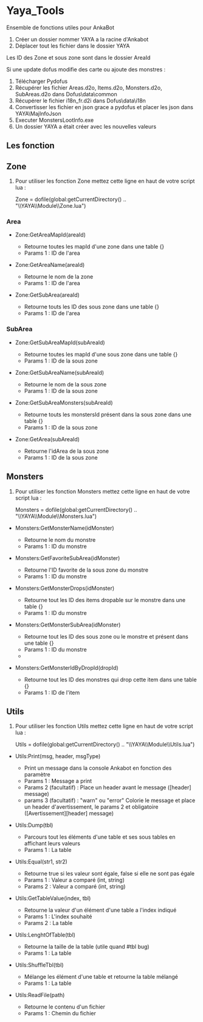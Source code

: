 # Yaya_Tools
 Ensemble de fonctions utiles pour AnkaBot
 
 1. Créer un dossier nommer YAYA a la racine d'Ankabot
 2. Déplacer tout les fichier dans le dossier YAYA

 Les ID des Zone et sous zone sont dans le dossier AreaId
 
 Si une update dofus modifie des carte ou ajoute des monstres :
 1. Télécharger Pydofus
 2. Récupérer les fichier Areas.d2o, Items.d2o, Monsters.d2o, SubAreas.d2o dans Dofus\data\common
 3. Récupérer le fichier i18n_fr.d2i dans Dofus\data\i18n
 4. Convertisser les fichier en json grace a pydofus et placer les json dans YAYA\MajInfoJson
 5. Executer MonstersLootInfo.exe
 6. Un dossier YAYA a était créer avec les nouvelles valeurs
 
## Les fonction
 
## Zone
1. Pour utiliser les fonction Zone mettez cette ligne en haut de votre script lua :

   Zone = dofile(global:getCurrentDirectory() .. "\\\YAYA\\\Module\\\Zone.lua")

### Area

* Zone:GetAreaMapId(areaId) 
  * Retourne toutes les mapId d'une zone dans une table {}
  * Params 1 : ID de l'area
 
* Zone:GetAreaName(areaId)
  * Retourne le nom de la zone
  * Params 1 : ID de l'area

* Zone:GetSubArea(areaId)
  * Retourne touts les ID des sous zone dans une table {}
  * Params 1 : ID de l'area

### SubArea

* Zone:GetSubAreaMapId(subAreaId) 
  * Retourne toutes les mapId d'une sous zone dans une table {}
  * Params 1 : ID de la sous zone
 
* Zone:GetSubAreaName(subAreaId)
  * Retourne le nom de la sous zone
  * Params 1 : ID de la sous zone

* Zone:GetSubAreaMonsters(subAreaId)
  * Retourne touts les monstersId présent dans la sous zone dans une table {}
  * Params 1 : ID de la sous zone

* Zone:GetArea(subAreaId)
  * Retourne l'idArea de la sous zone
  * Params 1 : ID de la sous zone

## Monsters
1. Pour utiliser les fonction Monsters mettez cette ligne en haut de votre script lua :

   Monsters = dofile(global:getCurrentDirectory() .. "\\\YAYA\\\Module\\\Monsters.lua")

* Monsters:GetMonsterName(idMonster) 
  * Retourne le nom du monstre
  * Params 1 : ID du monstre

* Monsters:GetFavoriteSubArea(idMonster) 
  * Retourne l'ID favorite de la sous zone du monstre
  * Params 1 : ID du monstre

* Monsters:GetMonsterDrops(idMonster) 
  * Retourne tout les ID des items dropable sur le monstre dans une table {}
  * Params 1 : ID du monstre

* Monsters:GetMonsterSubArea(idMonster) 
  * Retourne tout les ID des sous zone ou le monstre et présent dans une table {}
  * Params 1 : ID du monstre
  * 
* Monsters:GetMonsterIdByDropId(dropId) 
  * Retourne tout les ID des monstres qui drop cette item dans une table {}
  * Params 1 : ID de l'item
 
## Utils
1. Pour utiliser les fonction Utils mettez cette ligne en haut de votre script lua :

   Utils = dofile(global:getCurrentDirectory() .. "\\\YAYA\\\Module\\\Utils.lua")
   
* Utils:Print(msg, header, msgType) 
  * Print un message dans la console Ankabot en fonction des paramètre
  * Params 1 : Message a print
  * Params 2 (facultatif) : Place un header avant le message ([header] message)
  * params 3 (facultatif) : "warn" ou "error" Colorie le message et place un header d'avertissement, le params 2 et obligatoire ([Avertissement][header] message)

* Utils:Dump(tbl)
  * Parcours tout les éléments d'une table et ses sous tables en affichant leurs valeurs
  * Params 1 : La table

* Utils:Equal(str1, str2)
  * Retourne true si les valeur sont égale, false si elle ne sont pas égale
  * Params 1 : Valeur a comparé (int, string)
  * Params 2 : Valeur a comparé (int, string)

* Utils:GetTableValue(index, tbl)
  * Retourne la valeur d'un élément d'une table a l'index indiqué
  * Params 1 : L'index souhaité
  * Params 2 : La table

* Utils:LenghtOfTable(tbl)
  * Retourne la taille de la table (utile quand #tbl bug)
  * Params 1 : La table 

* Utils:ShuffleTbl(tbl)
  * Mélange les élément d'une table et retourne la table mélangé
  * Params 1 : La table 

* Utils:ReadFile(path)
  * Retourne le contenu d'un fichier
  * Params 1 : Chemin du fichier
